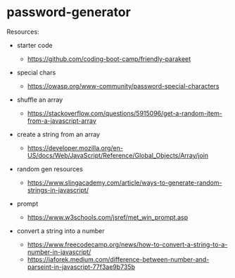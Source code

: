 # password-generator

Resources:
- starter code
  - https://github.com/coding-boot-camp/friendly-parakeet

- special chars 
  - https://owasp.org/www-community/password-special-characters

- shuffle an array 
  - https://stackoverflow.com/questions/5915096/get-a-random-item-from-a-javascript-array

- create a string from an array
  - https://developer.mozilla.org/en-US/docs/Web/JavaScript/Reference/Global_Objects/Array/join

- random gen resources
  - https://www.slingacademy.com/article/ways-to-generate-random-strings-in-javascript/
  
- prompt
  - https://www.w3schools.com/jsref/met_win_prompt.asp

- convert a string into a number 
  - https://www.freecodecamp.org/news/how-to-convert-a-string-to-a-number-in-javascript/
  - https://iaforek.medium.com/difference-between-number-and-parseint-in-javascript-77f3ae9b735b